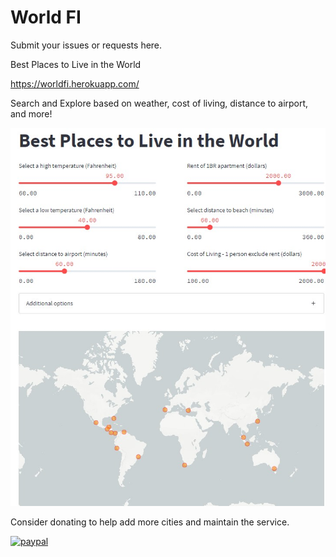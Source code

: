 # World FI

Submit your issues or requests here.

Best Places to Live in the World

https://worldfi.herokuapp.com/

Search and Explore based on weather, cost of living, distance to airport, and more!

<img src="sshot_general.jpg">


<div>
<p>Consider donating to help add more cities and maintain the service.  
</div>

[![paypal](https://www.paypalobjects.com/en_US/i/btn/btn_donateCC_LG.gif)](https://www.paypal.com/donate/?hosted_button_id=7NZQN8QWVFUEY)